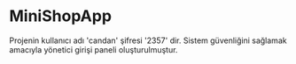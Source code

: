 # MiniShopApp
Projenin kullanıcı adı 'candan' şifresi '2357' dir. Sistem güvenliğini sağlamak amacıyla yönetici girişi paneli oluşturulmuştur.
